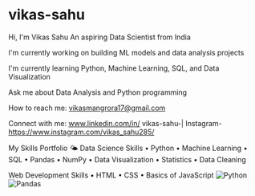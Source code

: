 # vikas-sahu

Hi, I'm Vikas Sahu
An aspiring Data Scientist from India

I'm currently working on building ML models and data analysis projects

I'm currently learning Python, Machine Learning, SQL, and Data Visualization

Ask me about Data Analysis and Python programming

How to reach me: vikasmangrora17@gmail.com

Connect with me:
www.linkedin.com/in/
vikas-sahu-| Instagram-https://www.instagram.com/vikas_sahu285/

My Skills Portfolio 🌤️
Data Science Skills
• Python • Machine Learning • SQL • Pandas • NumPy
• Data Visualization • Statistics • Data Cleaning

Web Development Skills
• HTML • CSS • Basics of JavaScript
![Python](https://img.shields.io/badge/Python-3776AB?logo=python&logoColor=white)
![Pandas](https://img.shields.io/badge/Pandas-150458?logo=pandas&logoColor=white)
